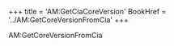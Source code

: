 +++
title = 'AM:GetCiaCoreVersion'
BookHref = '../AM:GetCoreVersionFromCia'
+++

AM:GetCoreVersionFromCia
